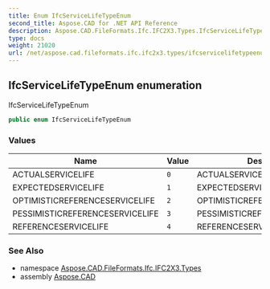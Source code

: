 ```yaml
---
title: Enum IfcServiceLifeTypeEnum
second_title: Aspose.CAD for .NET API Reference
description: Aspose.CAD.FileFormats.Ifc.IFC2X3.Types.IfcServiceLifeTypeEnum enum. IfcServiceLifeTypeEnum
type: docs
weight: 21020
url: /net/aspose.cad.fileformats.ifc.ifc2x3.types/ifcservicelifetypeenum/
---
```

## IfcServiceLifeTypeEnum enumeration

IfcServiceLifeTypeEnum

```csharp
public enum IfcServiceLifeTypeEnum
```

### Values

| Name | Value | Description |
| --- | --- | --- |
| ACTUALSERVICELIFE | `0` | ACTUALSERVICELIFE |
| EXPECTEDSERVICELIFE | `1` | EXPECTEDSERVICELIFE |
| OPTIMISTICREFERENCESERVICELIFE | `2` | OPTIMISTICREFERENCESERVICELIFE |
| PESSIMISTICREFERENCESERVICELIFE | `3` | PESSIMISTICREFERENCESERVICELIFE |
| REFERENCESERVICELIFE | `4` | REFERENCESERVICELIFE |

### See Also

* namespace [Aspose.CAD.FileFormats.Ifc.IFC2X3.Types](../../aspose.cad.fileformats.ifc.ifc2x3.types/)
* assembly [Aspose.CAD](../../)


